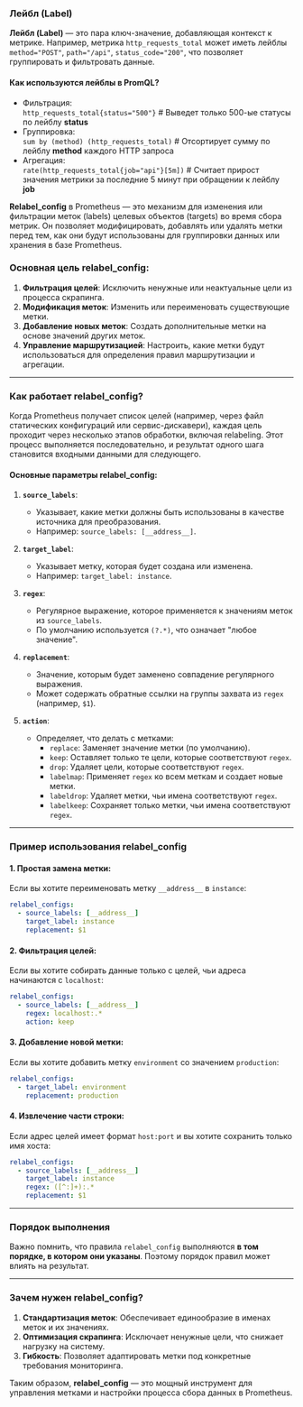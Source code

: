 ### Лейбл (Label)

**Лейбл (Label)** — это пара ключ-значение, добавляющая контекст к метрике. Например, метрика `http_requests_total` может иметь лейблы `method="POST"`, `path="/api"`, `status_code="200"`, что позволяет группировать и фильтровать данные.

   #### Как используются лейблы в PromQL?
   
   - Фильтрация:  
     `http_requests_total{status="500"}`         # Выведет только 500-ые статусы по лейблу **status**
   - Группировка:  
     `sum by (method) (http_requests_total)`     # Отсортирует сумму по лейблу **method** каждого HTTP запроса
   - Агрегация:  
     `rate(http_requests_total{job="api"}[5m])`  # Cчитает прирост значения метрики за последние 5 минут при обращении к лейблу **job**

**Relabel_config** в Prometheus — это механизм для изменения или фильтрации меток (labels) целевых объектов (targets) во время сбора метрик. Он позволяет модифицировать, добавлять или удалять метки перед тем, как они будут использованы для группировки данных или хранения в базе Prometheus.

### Основная цель **relabel_config**:
1. **Фильтрация целей**: Исключить ненужные или неактуальные цели из процесса скрапинга.
2. **Модификация меток**: Изменить или переименовать существующие метки.
3. **Добавление новых меток**: Создать дополнительные метки на основе значений других меток.
4. **Управление маршрутизацией**: Настроить, какие метки будут использоваться для определения правил маршрутизации и агрегации.

---

### Как работает **relabel_config**?

Когда Prometheus получает список целей (например, через файл статических конфигураций или сервис-дискавери), каждая цель проходит через несколько этапов обработки, включая relabeling. Этот процесс выполняется последовательно, и результат одного шага становится входными данными для следующего.

#### Основные параметры **relabel_config**:

1. **`source_labels`**:
   - Указывает, какие метки должны быть использованы в качестве источника для преобразования.
   - Например: `source_labels: [__address__]`.

2. **`target_label`**:
   - Указывает метку, которая будет создана или изменена.
   - Например: `target_label: instance`.

3. **`regex`**:
   - Регулярное выражение, которое применяется к значениям меток из `source_labels`.
   - По умолчанию используется `(?.*)`, что означает "любое значение".

4. **`replacement`**:
   - Значение, которым будет заменено совпадение регулярного выражения.
   - Может содержать обратные ссылки на группы захвата из `regex` (например, `$1`).

5. **`action`**:
   - Определяет, что делать с метками:
     - `replace`: Заменяет значение метки (по умолчанию).
     - `keep`: Оставляет только те цели, которые соответствуют `regex`.
     - `drop`: Удаляет цели, которые соответствуют `regex`.
     - `labelmap`: Применяет `regex` ко всем меткам и создает новые метки.
     - `labeldrop`: Удаляет метки, чьи имена соответствуют `regex`.
     - `labelkeep`: Сохраняет только метки, чьи имена соответствуют `regex`.

---

### Пример использования **relabel_config**

#### 1. Простая замена метки:
Если вы хотите переименовать метку `__address__` в `instance`:
```yaml
relabel_configs:
  - source_labels: [__address__]
    target_label: instance
    replacement: $1
```

#### 2. Фильтрация целей:
Если вы хотите собирать данные только с целей, чьи адреса начинаются с `localhost`:
```yaml
relabel_configs:
  - source_labels: [__address__]
    regex: localhost:.*
    action: keep
```

#### 3. Добавление новой метки:
Если вы хотите добавить метку `environment` со значением `production`:
```yaml
relabel_configs:
  - target_label: environment
    replacement: production
```

#### 4. Извлечение части строки:
Если адрес целей имеет формат `host:port` и вы хотите сохранить только имя хоста:
```yaml
relabel_configs:
  - source_labels: [__address__]
    target_label: instance
    regex: ([^:]+):.*
    replacement: $1
```

---

### Порядок выполнения

Важно помнить, что правила `relabel_config` выполняются **в том порядке, в котором они указаны**. Поэтому порядок правил может влиять на результат.

---

### Зачем нужен **relabel_config**?

1. **Стандартизация меток**: Обеспечивает единообразие в именах меток и их значениях.
2. **Оптимизация скрапинга**: Исключает ненужные цели, что снижает нагрузку на систему.
3. **Гибкость**: Позволяет адаптировать метки под конкретные требования мониторинга.

Таким образом, **relabel_config** — это мощный инструмент для управления метками и настройки процесса сбора данных в Prometheus.
